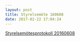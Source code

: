 ```yaml
---
layout: post
title: Styrelsemöte 160608
date: 2017-02-22 17:04:24
---
```


<a href="/assets/2017/02/Styrelsemötesprotokoll-Fristad-20160608.pdf">Styrelsemötesprotokoll 20160608</a>